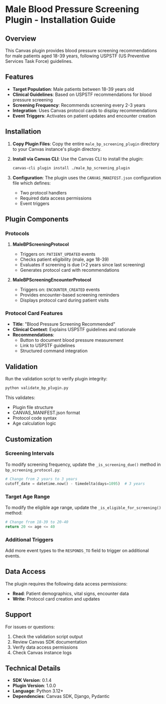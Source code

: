 # Male Blood Pressure Screening Plugin - Installation Guide

## Overview

This Canvas plugin provides blood pressure screening recommendations for male patients aged 18-39 years, following USPSTF (US Preventive Services Task Force) guidelines.

## Features

- **Target Population**: Male patients between 18-39 years old
- **Clinical Guidelines**: Based on USPSTF recommendations for blood pressure screening
- **Screening Frequency**: Recommends screening every 2-3 years
- **Integration**: Uses Canvas protocol cards to display recommendations
- **Event Triggers**: Activates on patient updates and encounter creation

## Installation

1. **Copy Plugin Files**: Copy the entire `male_bp_screening_plugin` directory to your Canvas instance's plugin directory.

2. **Install via Canvas CLI**: Use the Canvas CLI to install the plugin:
   ```bash
   canvas-cli plugin install ./male_bp_screening_plugin
   ```

3. **Configuration**: The plugin uses the `CANVAS_MANIFEST.json` configuration file which defines:
   - Two protocol handlers
   - Required data access permissions
   - Event triggers

## Plugin Components

### Protocols

1. **MaleBPScreeningProtocol**
   - Triggers on: `PATIENT_UPDATED` events
   - Checks patient eligibility (male, age 18-39)
   - Evaluates if screening is due (>2 years since last screening)
   - Generates protocol card with recommendations

2. **MaleBPScreeningEncounterProtocol**
   - Triggers on: `ENCOUNTER_CREATED` events
   - Provides encounter-based screening reminders
   - Displays protocol card during patient visits

### Protocol Card Features

- **Title**: "Blood Pressure Screening Recommended"
- **Clinical Context**: Explains USPSTF guidelines and rationale
- **Recommendations**:
  - Button to document blood pressure measurement
  - Link to USPSTF guidelines
  - Structured command integration

## Validation

Run the validation script to verify plugin integrity:

```bash
python validate_bp_plugin.py
```

This validates:
- Plugin file structure
- CANVAS_MANIFEST.json format
- Protocol code syntax
- Age calculation logic

## Customization

### Screening Intervals
To modify screening frequency, update the `_is_screening_due()` method in `bp_screening_protocol.py`:

```python
# Change from 2 years to 3 years
cutoff_date = datetime.now() - timedelta(days=1095)  # 3 years
```

### Target Age Range
To modify the eligible age range, update the `_is_eligible_for_screening()` method:

```python
# Change from 18-39 to 20-40
return 20 <= age <= 40
```

### Additional Triggers
Add more event types to the `RESPONDS_TO` field to trigger on additional events.

## Data Access

The plugin requires the following data access permissions:
- **Read**: Patient demographics, vital signs, encounter data
- **Write**: Protocol card creation and updates

## Support

For issues or questions:
1. Check the validation script output
2. Review Canvas SDK documentation
3. Verify data access permissions
4. Check Canvas instance logs

## Technical Details

- **SDK Version**: 0.1.4
- **Plugin Version**: 1.0.0
- **Language**: Python 3.12+
- **Dependencies**: Canvas SDK, Django, Pydantic